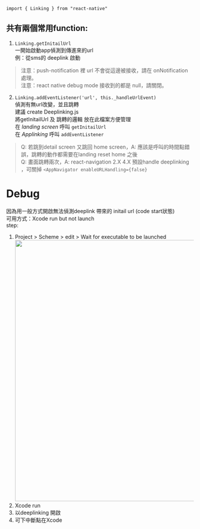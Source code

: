 `import { Linking } from "react-native"`  
  
## 共有兩個常用function:  
1.  `Linking.getInitailUrl`  
一開始啟動app偵測到傳進來的url  
例：從sms的 deeplink 啟動  
> 注意：push-notification 裡 url 不會從這邊被接收，請在 onNotification 處理。  
> 注意：react native debug mode 接收到的都是 null，請關閉。  
   
2. `Linking.addEventListener('url', this._handleUrlEvent)`  
偵測有無url改變，並且跳轉  
建議 create Deeplinking.js   
將getInitailUrl 及 跳轉的邏輯 放在此檔案方便管理  
在 *landing screen* 呼叫 `getInitailUrl`   
在 *Applinking* 呼叫 `addEventListener`  
  
> Q: 若跳到detail screen 又跳回 home screen，A: 應該是呼叫的時間點錯誤，跳轉的動作都需要在landing reset home 之後  
> Q: 畫面跳轉兩次，A: react-navigation 2.X 4.X 預設handle deeplinking ，可關掉 `<AppNavigator enableURLHandling={false} `  

# Debug  
因為用一般方式開啟無法偵測deeplink 帶來的 initail url (code start狀態)  
可用方式：Xcode run but not launch  
step:  
  1. Project > Scheme > edit > Wait for executable to be launched  
    <img src="https://user-images.githubusercontent.com/35591116/93989546-9d1fb000-fdbc-11ea-86b7-1e945df48dd6.png" width="700"/>
  2. Xcode run
  3. 以deeplinking 開啟
  4. 可下中斷點在Xcode
